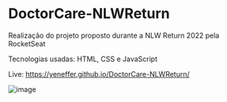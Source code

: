 # DoctorCare-NLWReturn
Realização do projeto proposto durante a NLW Return 2022 pela RocketSeat

Tecnologias usadas: HTML, CSS e JavaScript 

Live: https://yeneffer.github.io/DoctorCare-NLWReturn/

![image](https://user-images.githubusercontent.com/93413166/175795063-4c70c523-4ae6-49bd-be8b-0319e8ba4c44.png)

